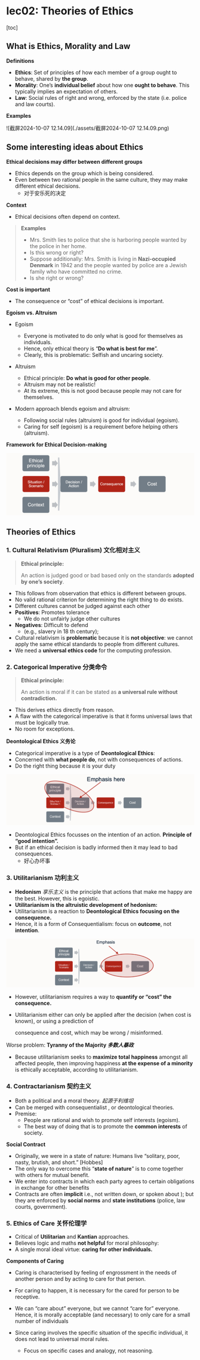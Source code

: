 # lec02: Theories of Ethics

[toc]

## What is Ethics, Morality and Law

**Definitions**

- **Ethics**: Set of principles of how each member of a group ought to behave, shared by **the group**.
- **Morality**: One’s **individual belief** about how one **ought to behave**. This typically implies an expectation of others.
- **Law**: Social rules of right and wrong, enforced by the state (i.e. police and law courts).

**Examples**

![截屏2024-10-07 12.14.09](./assets/截屏2024-10-07 12.14.09.png)

## Some interesting ideas about Ethics

**Ethical decisions may differ between different groups**

- Ethics depends on the group which is being considered.
- Even between two rational people in the same culture, they may make different ethical decisions.
    - 对于安乐死的决定

**Context**

- Ethical decisions often depend on context.

> **Examples**
>
> - Mrs. Smith lies to police that she is harboring people wanted by the police in her home.
> - Is this wrong or right?
> - Suppose additionally: Mrs. Smith is living in **Nazi-occupied Denmark** in 1942 and the people wanted by police are a Jewish family who have committed no crime.
> - Is she right or wrong?

**Cost is important**

- The consequence or “cost” of ethical decisions is important.

**Egoism vs. Altruism**

- Egoism
    - Everyone is motivated to do only what is good for themselves as individuals.
    - Hence, only ethical theory is “**Do what is best for me**”.
    - Clearly, this is problematic: Selfish and uncaring society.
- Altruism
    - Ethical principle: **Do what is good for other people**.
    - Altruism may not be realistic!
    - At its extreme, this is not good because people may not care for themselves.

- Modern approach blends egoism and altruism:
    - Following social rules (altruism) is good for individual (egoism).
    - Caring for self (egoism) is a requirement before helping others (altruism).

**Framework for Ethical Decision-making**

<img src="./assets/截屏2024-10-07 12.24.20.png" alt="截屏2024-10-07 12.24.20" style="zoom:50%;" />

## Theories of Ethics

### 1. Cultural Relativism (Pluralism) 文化相对主义

> **Ethical principle:**
>
> An action is judged good or bad based only on the standards **adopted by one’s society**.

- This follows from observation that ethics is different between groups.
- No valid rational criterion for determining the right thing to do exists.
- Different cultures cannot be judged against each other
- **Positives**: Promotes tolerance
    - We do not unfairly judge other cultures
- **Negatives**: Difficult to defend 
    - (e.g., slavery in 18 th century);
- Cultural relativism is **problematic** because it is **not objective**: we cannot apply the same ethical standards to people from different cultures.
- We need a **universal ethics code** for the computing profession.

### 2. Categorical Imperative 分类命令

> **Ethical principle:**
>
> An action is moral if it can be stated as **a universal rule without contradiction.**

- This derives ethics directly from reason.
- A flaw with the categorical imperative is that it forms universal laws that must be logically true.
- No room for exceptions.

**Deontological Ethics 义务论** 

- Categorical imperative is a type of **Deontological Ethics**:
- Concerned with **what people do**, not with consequences of actions.
- Do the right thing because it is your duty

<img src="./assets/截屏2024-10-07 12.39.30.png" alt="截屏2024-10-07 12.39.30" style="zoom:50%;" />

- Deontological Ethics focusses on the intention of an action. **Principle of “good intention”.**
- But if an ethical decision is badly informed then it may lead to bad consequences.
    - 好心办坏事

### 3. Utilitarianism 功利主义

- **Hedonism** *享乐主义* is the principle that actions that make me happy are the best. However, this is egoistic.
- **Utilitarianism is the altruistic development of hedonism:**
- Utilitarianism is a reaction to **Deontological Ethics focusing on the consequence.**
- Hence, it is a form of Consequentialism: focus on **outcome**, not **intention**.

<img src="./assets/截屏2024-10-07 12.48.30.png" alt="截屏2024-10-07 12.48.30" style="zoom:50%;" />

- However, utilitarianism requires a way to **quantify or “cost” the consequence.**

- Utilitarianism either can only be applied after the decision (when cost is known), or using a prediction of 

    consequence and cost, which may be wrong / misinformed.

Worse problem: **Tyranny of the Majority *多数人暴政***

- Because utilitarianism seeks to **maximize total happiness** amongst all affected people, then improving happiness **at the expense of a minority** is ethically acceptable, according to utilitarianism.

### 4. Contractarianism 契约主义

- Both a political and a moral theory. *起源于利维坦*
- Can be merged with consequentialist , or deontological theories.
- Premise:
    - People are rational and wish to promote self interests (egoism).
    - The best way of doing that is to promote the **common interests** of society.

**Social Contract**

- Originally, we were in a state of nature: Humans live “solitary, poor, nasty, brutish, and short.” [Hobbes]
- The only way to overcome this “**state of nature**” is to come together with others for mutual benefit.
- We enter into contracts in which each party agrees to certain obligations in exchange for other benefits
- Contracts are often **implicit** i.e., not written down, or spoken about ); but they are enforced by **social norms** and **state institutions** (police, law courts, government).

### 5. Ethics of Care 关怀伦理学

- Critical of **Utilitarian** and **Kantian** approaches.
- Believes logic and maths **not helpful** for moral philosophy:
- A single moral ideal virtue: **caring for other individuals.**

**Components of Caring**

- Caring is characterised by feeling of engrossment in the needs of another person and by acting to care for that person.

- For caring to happen, it is necessary for the cared for person to be receptive.

- We can “care about” everyone, but we cannot “care for” everyone.
    Hence, it is morally acceptable (and necessary) to only care for a small number of individuals

- Since caring involves the specific situation of the specific individual, it does not lead to universal moral rules. 

    - Focus on specific cases and analogy, not reasoning.

    













